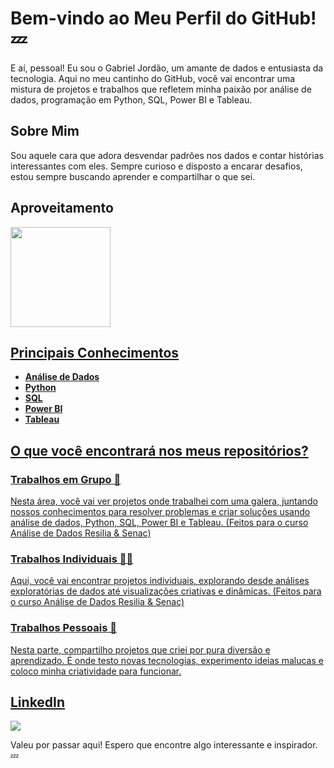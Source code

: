 # Bem-vindo ao Meu Perfil do GitHub! 💤

E aí, pessoal! Eu sou o Gabriel Jordão, um amante de dados e entusiasta da tecnologia. Aqui no meu cantinho do GitHub, você vai encontrar uma mistura de projetos e trabalhos que refletem minha paixão por análise de dados, programação em Python, SQL, Power BI e Tableau.

## Sobre Mim
Sou aquele cara que adora desvendar padrões nos dados e contar histórias interessantes com eles. Sempre curioso e disposto a encarar desafios, estou sempre buscando aprender e compartilhar o que sei.

## Aproveitamento

<div>
<a href="https://github.com/jordaozz">
<img loading="lazy" height="160" src="https://github-readme-stats.vercel.app/api/top-langs/?username=jordaozz&layout=compact&langs_count=7&theme=dracula"/>
</div>

## Principais Conhecimentos
- **Análise de Dados**
- **Python**
- **SQL**
- **Power BI**
- **Tableau**

## O que você encontrará nos meus repositórios?

### Trabalhos em Grupo 👥
Nesta área, você vai ver projetos onde trabalhei com uma galera, juntando nossos conhecimentos para resolver problemas e criar soluções usando análise de dados, Python, SQL, Power BI e Tableau. (Feitos para o curso Análise de Dados Resilia & Senac)

### Trabalhos Individuais 🧑‍💻
Aqui, você vai encontrar projetos individuais, explorando desde análises exploratórias de dados até visualizações criativas e dinâmicas. (Feitos para o curso Análise de Dados Resilia & Senac)

### Trabalhos Pessoais 🚀
Nesta parte, compartilho projetos que criei por pura diversão e aprendizado. É onde testo novas tecnologias, experimento ideias malucas e coloco minha criatividade para funcionar.

## LinkedIn
<a href="https://www.linkedin.com/in/gabrieljordao/" target="_blank"><img loading="lazy" src="https://img.shields.io/badge/-Linkedin-1167fa?style=for-the-badge&logo=linkedin&logoColor=white" target="_blank"></a>

Valeu por passar aqui! Espero que encontre algo interessante e inspirador. 💤
